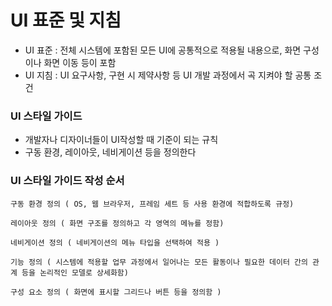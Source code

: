# UI 표준 및 지침

- UI 표준 : 전체 시스템에 포함된 모든 UI에 공통적으로 적용될 내용으로, 화면 구성이나 화면 이동 등이 포함
- UI 지침 : UI 요구사항, 구현 시 제약사항 등 UI 개발 과정에서 곡 지켜야 할 공통 조건



### UI 스타일 가이드

- 개발자나 디자이너들이 UI작성할 때 기준이 되는 규칙
- 구동 환경, 레이아웃, 네비게이션 등을 정의한다



### UI 스타일 가이드 작성 순서

```
구동 환경 정의 ( OS, 웹 브라우저, 프레임 세트 등 사용 환경에 적합하도록 규정)

레이아웃 정의 ( 화면 구조를 정의하고 각 영역의 메뉴를 정함)

네비게이션 정의 ( 네비게이션의 메뉴 타입을 선택하여 적용 )

기능 정의 ( 시스템에 적용할 업무 과정에서 일어나는 모든 활동이나 필요한 데이터 간의 관계 등을 논리적인 모델로 상세화함)

구성 요소 정의 ( 화면에 표시할 그리드나 버튼 등을 정의함 )

```

